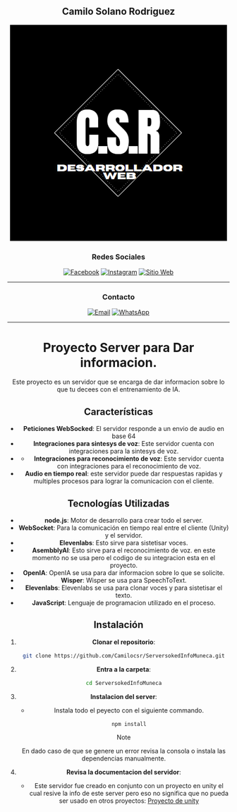 <div align="center">

## Camilo Solano Rodriguez

![Camilo Solano Rodriguez](https://raw.githubusercontent.com/Camilocsr/reactportafoli/main/src/images/csr.png?token=GHSAT0AAAAAACVYZ7VTXPDKUO6GYI6GXXIWZV3RAUA)

### Redes Sociales

[![Facebook](https://img.shields.io/badge/Facebook-1877F2?style=for-the-badge&logo=facebook&logoColor=white)](https://www.facebook.com/camilosolanorodriguez/)
[![Instagram](https://img.shields.io/badge/Instagram-E4405F?style=for-the-badge&logo=instagram&logoColor=white)](https://www.instagram.com/camilosolanoro/)
[![Sitio Web](https://img.shields.io/badge/Camilo-000000?style=for-the-badge&logo=google-chrome&logoColor=white)](http://camilosolanorodriguez.com)

---

### Contacto

[![Email](https://img.shields.io/badge/Email-D14836?style=for-the-badge&logo=gmail&logoColor=white)](mailto:camilosolanorodiguez@gmail.com)
[![WhatsApp](https://img.shields.io/badge/WhatsApp-25D366?style=for-the-badge&logo=whatsapp&logoColor=white)](https://wa.me/+573136368783)

---

# Proyecto Server para Dar informacion.

Este proyecto es un servidor que se encarga de dar informacion sobre lo que tu decees con el entrenamiento de IA.

## Características

- **Peticiones WebSocked**: El servidor responde a un envio de audio en base 64
- **Integraciones para sintesys de voz**: Este servidor cuenta con integraciones para la sintesys de voz.
- - **Integraciones para reconocimiento de voz**: Este servidor cuenta con integraciones para el reconocimiento de voz.
- **Audio en tiempo real**: este servidor puede dar respuestas rapidas y multiples procesos para lograr la comunicacion con el cliente.

## Tecnologías Utilizadas

- **node.js**: Motor de desarrollo para crear todo el server.
- **WebSocket**: Para la comunicación en tiempo real entre el cliente (Unity) y el servidor.
- **Elevenlabs**: Esto sirve para sistetisar voces.
- **AsembblyAI**: Esto sirve para el reconocimiento de voz. en este momento no se usa pero el codigo de su integracion esta en el proyecto.
- **OpenIA**: OpenIA se usa para dar informacion sobre lo que se solicite.
- **Wisper**: Wisper se usa para SpeechToText.
- **Elevenlabs**: Elevenlabs se usa para clonar voces y para sistetisar el texto.
- **JavaScript**: Lenguaje de programacion utilizado en el proceso.

## Instalación

1. **Clonar el repositorio**:
   ```sh
   git clone https://github.com/Camilocsr/ServersokedInfoMuneca.git
   ```
2. **Entra a la carpeta**:
   ```sh
   cd ServersokedInfoMuneca
   ```

3. **Instalacion del server**:
   - Instala todo el peyecto con el siguiente commando.
      ```bash
      npm install
      ```
   > [!Note]
   > En dado caso de que se genere un error revisa la consola o instala las dependencias manualmente.

4. **Revisa la documentacion del servidor**:
   - Este servidor fue creado en conjunto con un proyecto en unity el cual resive la info de este server pero eso no significa que no pueda ser usado en otros proyectos: [Proyecto de unity](https://github.com/Camilocsr/UnityIsaccMuneca.git)